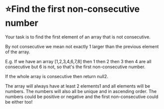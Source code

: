 # :star:Find the first non-consecutive number

Your task is to find the first element of an array that is not consecutive.

By not consecutive we mean not exactly 1 larger than the previous element of the array.

E.g. If we have an array [1,2,3,4,6,7,8] then 1 then 2 then 3 then 4 are all consecutive but 6 is not, so that's the first non-consecutive number.

If the whole array is consecutive then return null2.

The array will always have at least 2 elements1 and all elements will be numbers. The numbers will also all be unique and in ascending order. The numbers could be positive or negative and the first non-consecutive could be either too!